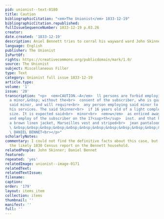 ```yaml
---
pid: unionist--text-0180
title: Caution
bibliographicCitation: "<em>The Unionist</em> 1833-12-19"
bibliographicCitation.republished: 
fullIssueSequenceNumber: 1833-12-19 p.03.26
creator: 
date.created: '1833-12-19'
description: Aniel Bennett tries to corral his wayward ward John Skinner
language: English
publisher: The Unionist
IsPartOf: 
rights: https://creativecommons.org/publicdomain/mark/1.0/
source: The Unionist
subject: Miscellaneous Filler
type: Text
category: Unionist full issue 1833-12-19
article.type: 
volume: '1'
issue: '20'
transcription: "<p>  <em>CAUTION.—A</em>  ll persons are forbid employing John Skinner,
  a minor,&nbsp; without the<br>  consent of the subscriber, who is guardian to the
  said minor, and will require<br>  any person employing said minor to account for
  his services. The said Skinner<br>  if 16 years old of a light complexion and middle
  size. It is expected said<br>  minor<br>  <em>w</em>  as enticed away from the area
  and employ of the subscriber on the 17<sup>th</sup>  inst. and that he wore away
  a brown linen jacket, Marseilles vest and striped<br>  jean pantaloons.<br></p><p>
  \ &nbsp;&nbsp;&nbsp;&nbsp;&nbsp;&nbsp;&nbsp;&nbsp;&nbsp;&nbsp;&nbsp;&nbsp;&nbsp;&nbsp;&nbsp;&nbsp;&nbsp;&nbsp;&nbsp;&nbsp;&nbsp;&nbsp;&nbsp;&nbsp;&nbsp;&nbsp;&nbsp;&nbsp;&nbsp;&nbsp;&nbsp;&nbsp;&nbsp;&nbsp;&nbsp;&nbsp;&nbsp;&nbsp;&nbsp;&nbsp;&nbsp;&nbsp;&nbsp;&nbsp;&nbsp;&nbsp;&nbsp;<br>
  \ DANIEL BENNET<br></p>"
scholarlyNotes: 
commentary: I could not find the definitive facts about this case, but I've included
  the likely 1830 Census report on the Bennett household.
relatedPeople: John Skinner; Daniel Bennet
featured: 
repeated: 'yes'
relatedImage: unionist--image-0171
relatedText: 
relatedTextIssue: 
filename: 
caption: 
order: '179'
layout: items_item
collection: items
thumbnail: ''
manifest: ''
full: ''
---
```

